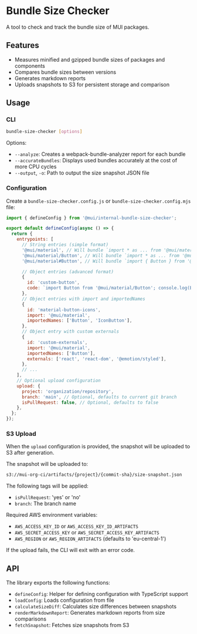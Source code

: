 # Bundle Size Checker

A tool to check and track the bundle size of MUI packages.

## Features

- Measures minified and gzipped bundle sizes of packages and components
- Compares bundle sizes between versions
- Generates markdown reports
- Uploads snapshots to S3 for persistent storage and comparison

## Usage

### CLI

```bash
bundle-size-checker [options]
```

Options:

- `--analyze`: Creates a webpack-bundle-analyzer report for each bundle
- `--accurateBundles`: Displays used bundles accurately at the cost of more CPU cycles
- `--output`, `-o`: Path to output the size snapshot JSON file

### Configuration

Create a `bundle-size-checker.config.js` or `bundle-size-checker.config.mjs` file:

```js
import { defineConfig } from '@mui/internal-bundle-size-checker';

export default defineConfig(async () => {
  return {
    entrypoints: [
      // String entries (simple format)
      '@mui/material', // Will bundle `import * as ... from '@mui/material'`
      '@mui/material/Button', // Will bundle `import * as ... from '@mui/material/Button'`
      '@mui/material#Button', // Will bundle `import { Button } from '@mui/material'`

      // Object entries (advanced format)
      {
        id: 'custom-button',
        code: `import Button from '@mui/material/Button'; console.log(Button);`,
      },
      // Object entries with import and importedNames
      {
        id: 'material-button-icons',
        import: '@mui/material',
        importedNames: ['Button', 'IconButton'],
      },
      // Object entry with custom externals
      {
        id: 'custom-externals',
        import: '@mui/material',
        importedNames: ['Button'],
        externals: ['react', 'react-dom', '@emotion/styled'],
      },
      // ...
    ],
    // Optional upload configuration
    upload: {
      project: 'organization/repository',
      branch: 'main', // Optional, defaults to current git branch
      isPullRequest: false, // Optional, defaults to false
    },
  };
});
```

### S3 Upload

When the `upload` configuration is provided, the snapshot will be uploaded to S3 after generation.

The snapshot will be uploaded to:

```bash
s3://mui-org-ci/artifacts/{project}/{commit-sha}/size-snapshot.json
```

The following tags will be applied:

- `isPullRequest`: 'yes' or 'no'
- `branch`: The branch name

Required AWS environment variables:

- `AWS_ACCESS_KEY_ID` or `AWS_ACCESS_KEY_ID_ARTIFACTS`
- `AWS_SECRET_ACCESS_KEY` or `AWS_SECRET_ACCESS_KEY_ARTIFACTS`
- `AWS_REGION` or `AWS_REGION_ARTIFACTS` (defaults to 'eu-central-1')

If the upload fails, the CLI will exit with an error code.

## API

The library exports the following functions:

- `defineConfig`: Helper for defining configuration with TypeScript support
- `loadConfig`: Loads configuration from file
- `calculateSizeDiff`: Calculates size differences between snapshots
- `renderMarkdownReport`: Generates markdown reports from size comparisons
- `fetchSnapshot`: Fetches size snapshots from S3
